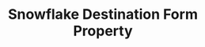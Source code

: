 ---
# -------------------------- #
#        CONTENT TYPE        #
# -------------------------- #

content-type: "api-form"
form-type: "destination"
key: "destination-form-properties-snowflake-object"


# -------------------------- #
#        OBJECT INFO         #
# -------------------------- #

title: "Snowflake Destination Form Property"
api-type: "snowflake"
display-name: "Snowflake"

docs-name: "snowflake"
db-type: "snowflake"

description: ""


# -------------------------- #
#      OBJECT ATTRIBUTES     #
# -------------------------- #

uses-common-fields: true
## See these fields in _data/connect/common/destination-forms.yml > all-destinations

object-attributes:
  - name: "role"
    type: "string"
    required: false
    read-only: false
    description: "The role to use."
    value: |
      "<OPTIONAL_ROLE>"

  - name: "warehouse"
    type: "string"
    required: true
    read-only: false
    description: "The name of the Snowflake warehouse Stitch will connect to."
    value: |
      "<WAREHOUSE>"
---